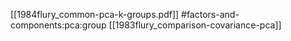 [[1984flury_common-pca-k-groups.pdf]]
#factors-and-components:pca:group
[[1983flury_comparison-covariance-pca]]
